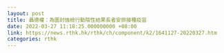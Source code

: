 ```yaml
---
layout: post
title: 聶德權：為圍封強檢行動陰性結果長者安排接種疫苗
date: 2022-03-27 11:18:25.000000000 +08:00
link: https://news.rthk.hk/rthk/ch/component/k2/1641127-20220327.htm
categories: rthk
---
```



